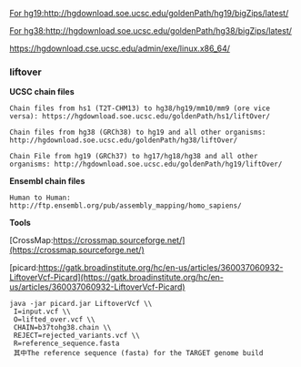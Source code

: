 [For hg19:http://hgdownload.soe.ucsc.edu/goldenPath/hg19/bigZips/latest/ ](http://hgdownload.soe.ucsc.edu/goldenPath/hg19/bigZips/latest/)

[For hg38:http://hgdownload.soe.ucsc.edu/goldenPath/hg38/bigZips/latest/ ](http://hgdownload.soe.ucsc.edu/goldenPath/hg38/bigZips/latest/)

[https://hgdownload.cse.ucsc.edu/admin/exe/linux.x86_64/ ](https://hgdownload.cse.ucsc.edu/admin/exe/linux.x86_64/)

### liftover

**UCSC chain files**

    Chain files from hs1 (T2T-CHM13) to hg38/hg19/mm10/mm9 (ore vice versa): https://hgdownload.soe.ucsc.edu/goldenPath/hs1/liftOver/

    Chain files from hg38 (GRCh38) to hg19 and all other organisms: http://hgdownload.soe.ucsc.edu/goldenPath/hg38/liftOver/

    Chain File from hg19 (GRCh37) to hg17/hg18/hg38 and all other organisms: http://hgdownload.soe.ucsc.edu/goldenPath/hg19/liftOver/

**Ensembl chain files**

    Human to Human: http://ftp.ensembl.org/pub/assembly_mapping/homo_sapiens/

**Tools**

[CrossMap:https://crossmap.sourceforge.net/](https://crossmap.sourceforge.net/)

[picard:https://gatk.broadinstitute.org/hc/en-us/articles/360037060932-LiftoverVcf-Picard](https://gatk.broadinstitute.org/hc/en-us/articles/360037060932-LiftoverVcf-Picard)

    java -jar picard.jar LiftoverVcf \\
     I=input.vcf \\
     O=lifted_over.vcf \\
     CHAIN=b37tohg38.chain \\
     REJECT=rejected_variants.vcf \\
     R=reference_sequence.fasta
     其中The reference sequence (fasta) for the TARGET genome build

